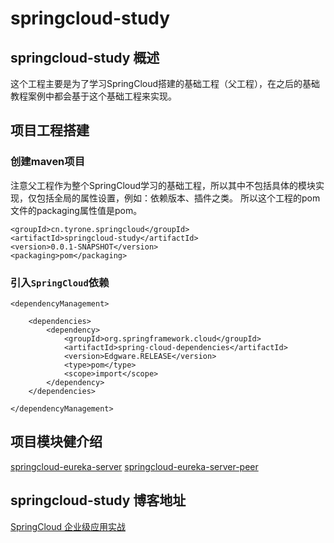 # springcloud-study
## springcloud-study 概述
这个工程主要是为了学习SpringCloud搭建的基础工程（父工程），在之后的基础教程案例中都会基于这个基础工程来实现。

## 项目工程搭建
### 创建maven项目
注意父工程作为整个SpringCloud学习的基础工程，所以其中不包括具体的模块实现，仅包括全局的属性设置，例如：依赖版本、插件之类。 
所以这个工程的pom文件的packaging属性值是pom。 

```
<groupId>cn.tyrone.springcloud</groupId>
<artifactId>springcloud-study</artifactId>
<version>0.0.1-SNAPSHOT</version>
<packaging>pom</packaging>

```

### 引入` SpringCloud `依赖

```
<dependencyManagement>

    <dependencies>
        <dependency>
            <groupId>org.springframework.cloud</groupId>
            <artifactId>spring-cloud-dependencies</artifactId>
            <version>Edgware.RELEASE</version>
            <type>pom</type>
            <scope>import</scope>
        </dependency>
    </dependencies>

</dependencyManagement>

```

## 项目模块健介绍
[springcloud-eureka-server](https://github.com/myNameIssls/springcloud-study/tree/master/springcloud-eureka-server)
[springcloud-eureka-server-peer](https://github.com/myNameIssls/springcloud-study/tree/master/springcloud-eureka-server-peer)

## springcloud-study 博客地址
[SpringCloud 企业级应用实战](https://blog.csdn.net/mynameissls/article/details/81150061)









